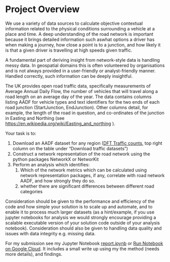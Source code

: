 # Project Overview

We use a variety of data sources to calculate objective contextual information related to the physical conditions surrounding a vehicle at a place and time. A deep understanding of the road network is important because it brings detailed information such aswhat options a driver has when making a journey, how close a point is to a junction, and how likely it is that a given driver is travelling at high speeds given traffic.

A fundamental part of deriving insight from network-style data is handling messy data. In geospatial domains this is often volunteered by organisations and is not always provided in a user-friendly or analyst-friendly manner. Handled correctly, such information can be deeply insightful.

The UK provides open road traffic data, specifically measurements of Average Annual Daily Flow, the number of vehicles that will travel along a road length on an average day of the year. The data contains columns listing AADF for vehicle types and text identifiers for the two ends of each road junction (StartJunction, EndJunction). Other columns detail, for example, the length of the road in question, and co-ordinates of the junction in Easting and Northing (see https://en.wikipedia.org/wiki/Easting_and_northing ).

Your task is to:

1. Download an AADF dataset for any region ([DFT Traffic counts](https://www.dft.gov.uk/traffic-counts/download.php), top right column on the table under “Download traffic datasets”)
2. Construct a network representation of the road network using the python packages NetworkX or NetworKit
3. Perform an analysis which identifies:
    1. Which of the network metrics which can be calculated using network representation packages, if any, correlate with road network AADF, and how strongly they do so.
    1. whether there are significant differences between different road categories

Consideration should be given to the performance and efficiency of the code and how simple your solution is to scale up and automate, and to enable it to process much larger datasets (as a hint/example, if you use jupyter notebooks for analysis we would strongly encourage providing a scalable executable version of your solution code outside of your analysis notebook). Consideration should also be given to handling data quality and issues with data integrity e.g. missing data.

For my submission see my Jupyter Notebook [report.ipynb](report.ipynb) or [Run Notebook on Google Cloud](https://colab.research.google.com/github/oh-/Project-network-graphing-with-python/blob/master/report.ipynb). It includes a small write up using my the method (needs more details), and findings.
